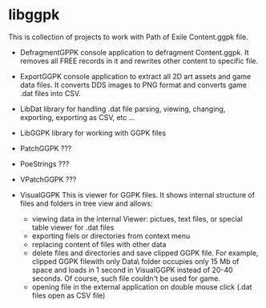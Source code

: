 libggpk
=======

This is collection of projects to work with Path of Exile Content.ggpk file.

* DefragmentGPPK
  console application to defragment Content.ggpk. It removes all FREE records in it 
  and rewrites other content to specific file.

* ExportGGPK
  console application to extract all 2D art assets and game data files. It converts
  DDS images to PNG format and converts game .dat files into CSV.

* LibDat
  library for handling .dat file parsing, viewing, changing, exporting, exporting as CSV, etc ...

* LibGGPK
  library for working with GGPK files

* PatchGGPK
  ???

* PoeStrings
  ???
  
* VPatchGGPK
  ???

* VisualGGPK 
  This is viewer for GGPK files. It shows internal structure of files and folders in tree view and allows:
  - viewing data in the internal Viewer: pictues, text files, or special table viewer for .dat files 
  - exporting fiels or directories from context menu
  - replacing content of files with other data
  - delete files and directories and save clipped GGPK file. For example, clipped GGPK filewith only Data\ folder 
    occupies only 15 Mb of space and loads in 1 second in VisualGGPK instead of 20-40 seconds.
    Of course, such file couldn't be used for game.
  - opening file in the external application on double mouse click (.dat files open as CSV file)